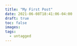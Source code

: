 ```yaml
---
title: "My First Post"
date: 2021-06-08T18:41:06-04:00
draft: true
toc: false
images:
tags: 
  - untagged
---
```


